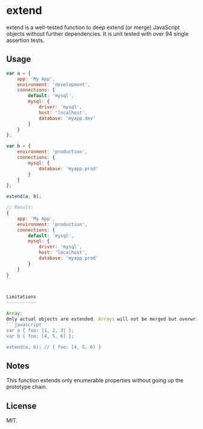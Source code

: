 extend
======

extend is a well-tested function to deep extend (or merge) JavaScript objects without further dependencies.
It is unit tested with over 94 single assertion tests.


Usage
-----
```javascript
var a = {
    app: 'My App',
    environment: 'development',
    connections: {
        default: 'mysql',
        mysql: {
            driver: 'mysql',
            host: 'localhost',
            database: 'myapp.dev'
        }
    }
};

var b = {
    environment: 'production',
    connections: {
        mysql: {
            database: 'myapp.prod'
        }
    }
};

extend(a, b);

// Result:
{
    app: 'My App',
    environment: 'production',
    connections: {
        default: 'mysql',
        mysql: {
            driver: 'mysql',
            host: 'localhost',
            database: 'myapp.prod'
        }
    }
}
``


Limitations
-----------

Array:
Only actual objects are extended. Arrays will not be merged but overwritten.
```javascript
var a { foo: [1, 2, 3] };
var b { foo: [4, 5, 6] };

extend(a, b); // { foo: [4, 5, 6] }
```


Notes
-----

This function extends only enumerable properties without going up the prototype chain.


License
-------
MIT.